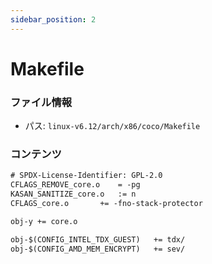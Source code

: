 ```yaml
---
sidebar_position: 2
---
```

# Makefile

### ファイル情報

- パス: `linux-v6.12/arch/x86/coco/Makefile`

### コンテンツ

```txt
# SPDX-License-Identifier: GPL-2.0
CFLAGS_REMOVE_core.o	= -pg
KASAN_SANITIZE_core.o	:= n
CFLAGS_core.o		+= -fno-stack-protector

obj-y += core.o

obj-$(CONFIG_INTEL_TDX_GUEST)	+= tdx/
obj-$(CONFIG_AMD_MEM_ENCRYPT)   += sev/

```
